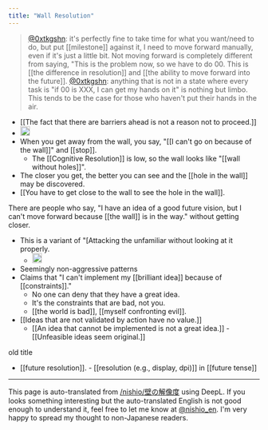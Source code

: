 ```yaml
---
title: "Wall Resolution"
---
```


> [@0xtkgshn](https://twitter.com/0xtkgshn/status/1685450807540666368?s=20): it's perfectly fine to take time for what you want/need to do, but put [[milestone]] against it, I need to move forward manually, even if it's just a little bit. Not moving forward is completely different from saying, "This is the problem now, so we have to do 00. This is [[the difference in resolution]] and [[the ability to move forward into the future]].
> [@0xtkgshn](https://twitter.com/0xtkgshn/status/1685451155701424128?s=20): anything that is not in a state where every task is "if 00 is XXX, I can get my hands on it" is nothing but limbo. This tends to be the case for those who haven't put their hands in the air.

- [[The fact that there are barriers ahead is not a reason not to proceed.]]
- <img src='https://scrapbox.io/api/pages/nishio-en/進む先に壁があることは進まない理由にはならない/icon' alt='進む先に壁があることは進まない理由にはならない.icon' height="19.5"/>
- When you get away from the wall, you say, "[[I can't go on because of the wall]]" and [[stop]].
    - The [[Cognitive Resolution]] is low, so the wall looks like "[[wall without holes]]".
- The closer you get, the better you can see and the [[hole in the wall]] may be discovered.
- [[You have to get close to the wall to see the hole in the wall]].

There are people who say, "I have an idea of a good future vision, but I can't move forward because [[the wall]] is in the way." without getting closer.
- This is a variant of "[Attacking the unfamiliar without looking at it properly.
    - <img src='https://scrapbox.io/api/pages/nishio-en/見慣れないものをちゃんと見ずに攻撃する/icon' alt='見慣れないものをちゃんと見ずに攻撃する.icon' height="19.5"/>
- Seemingly non-aggressive patterns
- Claims that "I can't implement my [[brilliant idea]] because of [[constraints]]."
    - No one can deny that they have a great idea.
    - It's the constraints that are bad, not you.
    - [[the world is bad]], [[myself confronting evil]].
- [[Ideas that are not validated by action have no value.]]
    - [[An idea that cannot be implemented is not a great idea.]]
            - [[Unfeasible ideas seem original.]]


old title
- [[future resolution]].
        - [[resolution (e.g., display, dpi)]] in [[future tense]]

---
This page is auto-translated from [/nishio/壁の解像度](https://scrapbox.io/nishio/壁の解像度) using DeepL. If you looks something interesting but the auto-translated English is not good enough to understand it, feel free to let me know at [@nishio_en](https://twitter.com/nishio_en). I'm very happy to spread my thought to non-Japanese readers.